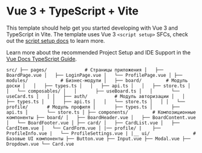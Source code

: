 # Vue 3 + TypeScript + Vite

This template should help get you started developing with Vue 3 and TypeScript in Vite. The template uses Vue 3 `<script setup>` SFCs, check out the [script setup docs](https://v3.vuejs.org/api/sfc-script-setup.html#sfc-script-setup) to learn more.

Learn more about the recommended Project Setup and IDE Support in the [Vue Docs TypeScript Guide](https://vuejs.org/guide/typescript/overview.html#project-setup).

`src/
├── pages/              # Страницы приложения
│   ├── BoardPage.vue
│   ├── LoginPage.vue
│   └── ProfilePage.vue
│
├── modules/            # Бизнес-модули
│   ├── board/         # Модуль доски
│   │   ├── types.ts
│   │   ├── api.ts
│   │   ├── store.ts
│   │   └── composables/
│   │       ├── useBoard.ts
│   │       └── useCard.ts
│   │
│   ├── auth/          # Модуль авторизации
│   │   ├── types.ts
│   │   ├── api.ts
│   │   └── store.ts
│   │
│   └── profile/       # Модуль профиля
│       ├── types.ts
│       ├── api.ts
│       └── store.ts
│
├── components/         # Композиционные компоненты
    ├── board/
    │   ├── BoardHeader.vue
    │   ├── BoardContent.vue
    │   └── BoardFooter.vue
    │
    ├── card/
    │   ├── CardList.vue
    │   ├── CardItem.vue
    │   └── CardForm.vue
    │
    |── profile/
    |    ├── ProfileInfo.vue
    |   └── ProfileSettings.vue
    |
    |__ ui/                # Базовые UI компоненты
        ├── Button.vue
        ├── Input.vue
        ├── Modal.vue
        ├── Dropdown.vue
        └── Card.vue`
